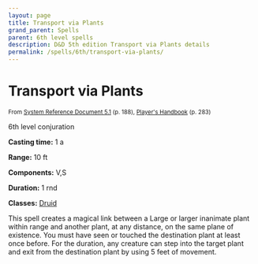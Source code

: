 ```yaml
---
layout: page
title: Transport via Plants
grand_parent: Spells
parent: 6th level spells 
description: D&D 5th edition Transport via Plants details
permalink: /spells/6th/transport-via-plants/
---
```


# Transport via Plants

<small>From <a target="_blank" href="https://media.wizards.com/2016/downloads/DND/SRD-OGL_V5.1.pdf">System Reference Document 5.1</a> (p. 188), <a target="_blank" href="https://dnd.wizards.com/products/tabletop-games/rpg-products/rpg_playershandbook">Player's Handbook</a> (p. 283)</small>


6th level conjuration

**Casting time:** 1 a

**Range:** 10 ft

**Components:** V,S 

**Duration:** 1 rnd

**Classes:** [Druid](/classes/druid/)

This spell creates a magical link between a Large or larger inanimate plant within range and another plant, at any distance, on the same plane of existence. You must have seen or touched the destination plant at least once before. For the duration, any creature can step into the target plant and exit from the destination plant by using 5 feet of movement.